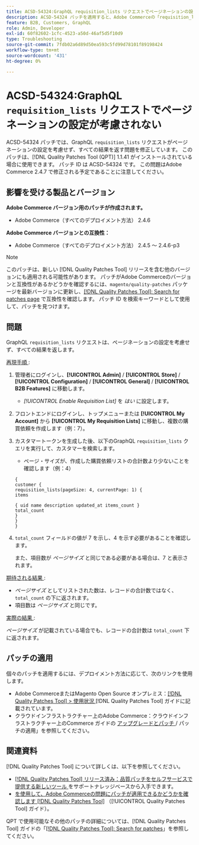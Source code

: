 ```yaml
---
title: ACSD-54324:GraphQL requisition_lists リクエストでページネーションの設定が考慮されない
description: ACSD-54324 パッチを適用すると、Adobe Commerceの「requisition_lists」リクエストでページネーションの設定が考慮されず、すべての結果が返されるGraphQLの問題を修正できます。
feature: B2B, Customers, GraphQL
role: Admin, Developer
exl-id: 60f82602-1cfc-4523-a50d-46af5d5f10d9
type: Troubleshooting
source-git-commit: 7fdb02a6d89d50ea593c5fd99d78101f89198424
workflow-type: tm+mt
source-wordcount: '431'
ht-degree: 0%

---
```


# ACSD-54324:GraphQL `requisition_lists` リクエストでページネーションの設定が考慮されない

ACSD-54324 パッチでは、GraphQL `requisition_lists` リクエストがページネーションの設定を考慮せず、すべての結果を返す問題を修正しています。 このパッチは、[!DNL Quality Patches Tool (QPT)] 1.1.41 がインストールされている場合に使用できます。 パッチ ID は ACSD-54324 です。 この問題はAdobe Commerce 2.4.7 で修正される予定であることに注意してください。

## 影響を受ける製品とバージョン

**Adobe Commerce バージョン用のパッチが作成されます。**

* Adobe Commerce（すべてのデプロイメント方法） 2.4.6

**Adobe Commerce バージョンとの互換性：**

* Adobe Commerce（すべてのデプロイメント方法） 2.4.5 ～ 2.4.6-p3

>[!NOTE]
>
>このパッチは、新しい [!DNL Quality Patches Tool] リリースを含む他のバージョンにも適用される可能性があります。 パッチがAdobe Commerceのバージョンと互換性があるかどうかを確認するには、`magento/quality-patches` パッケージを最新バージョンに更新し、[[!DNL Quality Patches Tool]: Search for patches page](https://experienceleague.adobe.com/tools/commerce-quality-patches/index.html?lang=ja) で互換性を確認します。 パッチ ID を検索キーワードとして使用して、パッチを見つけます。

## 問題

GraphQL `requisition_lists` リクエストは、ページネーションの設定を考慮せず、すべての結果を返します。

<u> 再現手順 </u>:

1. 管理者にログインし、**[!UICONTROL Admin]** / **[!UICONTROL Store]** / **[!UICONTROL Configuration]** / **[!UICONTROL General]** / **[!UICONTROL B2B Features]** に移動します。

   * *[!UICONTROL Enable Requisition List]* を *はい* に設定します。

1. フロントエンドにログインし、トップメニューまたは **[!UICONTROL My Account]** から **[!UICONTROL My Requisition Lists]** に移動し、複数の購買依頼を作成します（例：7）。
1. カスタマートークンを生成した後、以下のGraphQL `requisition_lists` クエリを実行して、カスタマーを検索します。

   * ページ・サイズが、作成した購買依頼リストの合計数より少ないことを確認します（例：4）

   ```
   {
   customer {
   requisition_lists(pageSize: 4, currentPage: 1) {
   items
   
   { uid name description updated_at items_count }
   total_count
   }
   }
   }
   ```

1. `total_count` フィールドの値が 7 を示し、4 を示す必要があることを確認します。

   また、項目数が *ページサイズ* と同じである必要がある場合は、7 と表示されます。

<u> 期待される結果 </u>:

* *ページサイズ* としてリストされた数は、レコードの合計数ではなく、`total_count` の下に返されます。
* 項目数は *ページサイズ* と同じです。

<u> 実際の結果 </u>:

*ページサイズ* が記載されている場合でも、レコードの合計数は `total_count` 下に返されます。

## パッチの適用

個々のパッチを適用するには、デプロイメント方法に応じて、次のリンクを使用します。

* Adobe CommerceまたはMagento Open Source オンプレミス：[[!DNL Quality Patches Tool] > 使用状況 ](/help/tools/quality-patches-tool/usage.md) [!DNL Quality Patches Tool] ガイドに記載されています。
* クラウドインフラストラクチャー上のAdobe Commerce：クラウドインフラストラクチャー上のCommerce ガイドの [ アップグレードとパッチ ](https://experienceleague.adobe.com/docs/commerce-cloud-service/user-guide/develop/upgrade/apply-patches.html?lang=ja)/ パッチの適用」を参照してください。

## 関連資料

[!DNL Quality Patches Tool] について詳しくは、以下を参照してください。

* [[!DNL Quality Patches Tool]  リリース済み：品質パッチをセルフサービスで提供する新しいツール ](https://experienceleague.adobe.com/ja/docs/commerce-operations/tools/quality-patches-tool/quality-patches-tool-to-self-serve-quality-patches) をサポートナレッジベースから入手できます。
* [ を使用して、Adobe Commerceの問題にパッチが適用できるかどうかを確認します  [!DNL Quality Patches Tool]](/help/tools/quality-patches-tool/patches-available-in-qpt/check-patch-for-magento-issue-with-magento-quality-patches.md) （[!UICONTROL Quality Patches Tool] ガイド）。


QPT で使用可能なその他のパッチの詳細については、[!DNL Quality Patches Tool] ガイドの「[[!DNL Quality Patches Tool]: Search for patches](https://experienceleague.adobe.com/tools/commerce-quality-patches/index.html?lang=ja)」を参照してください。
